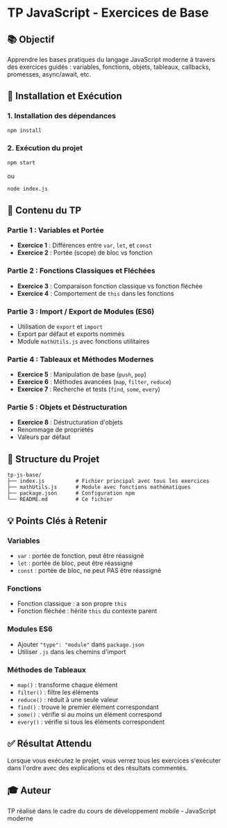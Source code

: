 # TP JavaScript - Exercices de Base

## 📚 Objectif

Apprendre les bases pratiques du langage JavaScript moderne à travers des exercices guidés : variables, fonctions, objets, tableaux, callbacks, promesses, async/await, etc.

## 🚀 Installation et Exécution

### 1. Installation des dépendances

```bash
npm install
```

### 2. Exécution du projet

```bash
npm start
```

ou

```bash
node index.js
```

## 📝 Contenu du TP

### Partie 1 : Variables et Portée

-   **Exercice 1** : Différences entre `var`, `let`, et `const`
-   **Exercice 2** : Portée (scope) de bloc vs fonction

### Partie 2 : Fonctions Classiques et Fléchées

-   **Exercice 3** : Comparaison fonction classique vs fonction fléchée
-   **Exercice 4** : Comportement de `this` dans les fonctions

### Partie 3 : Import / Export de Modules (ES6)

-   Utilisation de `export` et `import`
-   Export par défaut et exports nommés
-   Module `mathUtils.js` avec fonctions utilitaires

### Partie 4 : Tableaux et Méthodes Modernes

-   **Exercice 5** : Manipulation de base (`push`, `pop`)
-   **Exercice 6** : Méthodes avancées (`map`, `filter`, `reduce`)
-   **Exercice 7** : Recherche et tests (`find`, `some`, `every`)

### Partie 5 : Objets et Déstructuration

-   **Exercice 8** : Déstructuration d'objets
-   Renommage de propriétés
-   Valeurs par défaut

## 📂 Structure du Projet

```
tp-js-base/
├── index.js          # Fichier principal avec tous les exercices
├── mathUtils.js      # Module avec fonctions mathématiques
├── package.json      # Configuration npm
└── README.md         # Ce fichier
```

## 💡 Points Clés à Retenir

### Variables

-   `var` : portée de fonction, peut être réassigné
-   `let` : portée de bloc, peut être réassigné
-   `const` : portée de bloc, ne peut PAS être réassigné

### Fonctions

-   Fonction classique : a son propre `this`
-   Fonction fléchée : hérite `this` du contexte parent

### Modules ES6

-   Ajouter `"type": "module"` dans `package.json`
-   Utiliser `.js` dans les chemins d'import

### Méthodes de Tableaux

-   `map()` : transforme chaque élément
-   `filter()` : filtre les éléments
-   `reduce()` : réduit à une seule valeur
-   `find()` : trouve le premier élément correspondant
-   `some()` : vérifie si au moins un élément correspond
-   `every()` : vérifie si tous les éléments correspondent

## ✅ Résultat Attendu

Lorsque vous exécutez le projet, vous verrez tous les exercices s'exécuter dans l'ordre avec des explications et des résultats commentés.

## 🎓 Auteur

TP réalisé dans le cadre du cours de développement mobile - JavaScript moderne
